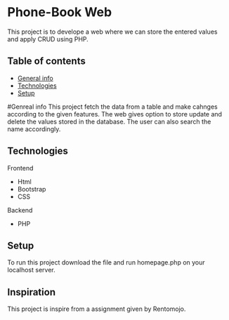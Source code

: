 # Phone-Book Web
This project is to develope a web where we can store the entered values and apply CRUD using PHP.
 ## Table of contents
* [General info](#general-info)
* [Technologies](#technologies)
* [Setup](#setup)

#Genreal info
This project fetch the data from a table and make cahnges according to the given features. The web gives option to store update and delete the values stored in the database. The user can also search the name accordingly.

## Technologies
Frontend
* Html
* Bootstrap
* CSS

Backend

* PHP

## Setup
To run this project download the file and run homepage.php on your localhost server.

## Inspiration
This project is inspire from a assignment given by Rentomojo.
